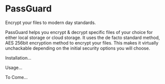 # PassGuard
Encrypt your files to modern day standards.

PassGuard helps you encrypt & decrypt specific files of your choice for either local storage or cloud storage.
It uses the de facto standard method, AES 256bit encryption method to encrypt your files. This makes it virtually
unchackable depending on the initial security options you will choose.

Installation...<br>

Usage...<br>

To Come...<br>
